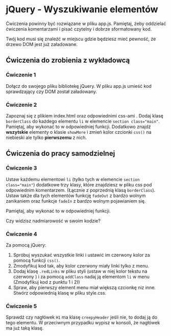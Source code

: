 # jQuery - Wyszukiwanie elementów

Ćwiczenia powinny być rozwiązane w pliku app.js. 
Pamiętaj, żeby oddzielać ćwiczenia komentarzami i pisać czytelny i dobrze sformatowany kod. 

Twój kod musi się znaleźć w miejscu gdzie będziesz mieć pewność, że drzewo DOM jest już załadowane.

## Ćwiczenia do zrobienia z wykładowcą

### Ćwiczenie 1
Dołącz do swojego pliku bibliotekę jQuery. W pliku app.js umieść kod sprawdzający czy DOM został załadowany.

### Ćwiczenie 2
Zapoznaj się z plikiem index.html oraz odpowiednimi css-ami . Dodaj klasę ```borderClass``` do każdego elementu ```li``` w elemencie ```section class="main"```. Pamiętaj, aby wykonać to w odpowiedniej funkcji.
Dodatkowo znajdź **wszytskie** elementy o klasie ```showMore``` i zmień kolor czcionki ```css()``` na niebieski ale tylko **pierwszemu** z nich.

## Ćwiczenia do pracy samodzielnej

### Ćwiczenie 3
Ustaw każdemu elementowi ```li``` (tylko tych w elemencie ```section class="main"```) dodatkowe trzy klasy, które znajdziesz w pliku css pod odpowiednim komentarzem. (Łącznie z poprzednią klasą ```borderClass```). Ustaw także dla tych elementów funkcję ```fadeOut``` z bardzo wolnym zanikaniem oraz funkcje ```fadeIn``` z bardzo wolnym pojawianiem się.

Pamiętaj, aby wykonać to w odpowiedniej funkcji.

Czy widzisz nadmiarowość w swoim kodzie?

### Ćwiczenie 4
Za pomocą jQuery:

 1. Spróbuj wyszukać wszystkie linki i ustawić im czerwony kolor za pomocą funkcji ```css()```.
 2. Zmodyfikuj kod tak, aby kolor czerwony miały linki tylko z menu.
 3. Dodaj klasę ```.redLinks``` w pliku styli (ustaw w niej kolor tekstu na czerwony ) i za pomocą ```addClass``` nadaj ją elementom ```li``` w menu (Zmodyfikuj kod z punktu 1 i 2))
 4. Spraw, aby pierwszy element menu miał większą czcionkę niz inne.  Stwórz odpowiednią klasę w pliku style.css.

### Ćwiczenie 5
Sprawdź czy nagłówek ```H1``` ma klasę ```creepyHeader``` jeśli nie, to dodaj ją do tego elementu. W przeciwnym przypadku wypisz w konsoli, że nagłówek ma już taką klasę.